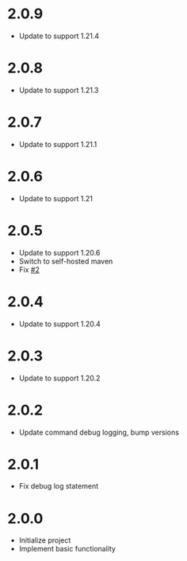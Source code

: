 # 2.0.9

* Update to support 1.21.4

# 2.0.8

* Update to support 1.21.3

# 2.0.7

* Update to support 1.21.1

# 2.0.6

* Update to support 1.21

# 2.0.5

* Update to support 1.20.6
* Switch to self-hosted maven
* Fix [#2](https://github.com/BlossomMods/BlossomEnderChest/issues/2)

# 2.0.4

* Update to support 1.20.4

# 2.0.3

* Update to support 1.20.2

# 2.0.2

* Update command debug logging, bump versions

# 2.0.1

* Fix debug log statement

# 2.0.0

* Initialize project
* Implement basic functionality
